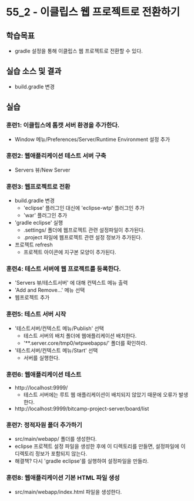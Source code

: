 # 55_2 - 이클립스 웹 프로젝트로 전환하기

## 학습목표

- gradle 설정을 통해 이클립스 웹 프로젝트로 전환할 수 있다.

## 실습 소스 및 결과

- build.gradle 변경

## 실습  

### 훈련1: 이클립스에 톰캣 서버 환경을 추가한다.

- Window 메뉴/Preferences/Server/Runtime Environment 설정 추가

### 훈련2: 웹애플리케이션 테스트 서버 구축 

- Servers 뷰/New Server

### 훈련3: 웹프로젝트로 전환

- build.gradle 변경
  - 'eclipse' 플러그인 대신에 'eclipse-wtp' 플러그인 추가
  - 'war' 플러그인 추가 
- 'gradle eclipse' 실행
  - .settings/ 폴더에 웹프로젝트 관련 설정파일이 추가된다.
  - .project 파일에 웹프로젝트 관련 설정 정보가 추가된다.
- 프로젝트 refresh
  - 프로젝트 아이콘에 지구본 모양이 추가된다.
  
### 훈련4: 테스트 서버에 웹 프로젝트를 등록한다.

- 'Servers 뷰/테스트서버' 에 대해 컨텍스트 메뉴 출력
- 'Add and Remove...' 메뉴 선택
- 웹프로젝트 추가

### 훈련5: 테스트 서버 시작

- '테스트서버/컨텍스트 메뉴/Publish' 선택
  - 테스트 서버의 배치 폴더에 웹애플리케이션 배치한다.
  - '**.server.core/tmp0/wtpwebapps/' 폴더를 확인하라.
- '테스트서버/컨텍스트 메뉴/Start' 선택
  - 서버를 실행한다.
   
### 훈련6: 웹애플리케이션 테스트

- http://localhost:9999/
  - 테스트 서버에는 루트 웹 애플리케이션이 배치되지 않았기 때문에 오류가 발생한다.  
- http://localhost:9999/bitcamp-project-server/board/list

### 훈련7: 정적자원 폴더 추가하기

- src/main/webapp/ 폴더를 생성한다.
- eclipse 프로젝트 설정 파일을 생성한 후에 이 디렉토리를 만들면,
  설정파일에 이 디렉토리 정보가 포함되지 않는다.
- 해결책? 다시 'gradle eclipse'를 실행하여 설정파일을 만들라.

### 훈련8: 웹애플리케이션 기본 HTML 파일 생성

- src/main/webapp/index.html 파일을 생성한다.
